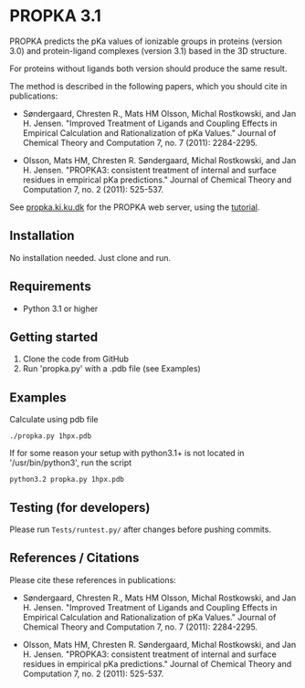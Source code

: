 # PROPKA 3.1

PROPKA predicts the pKa values of ionizable groups in
proteins (version 3.0) and
protein-ligand complexes (version 3.1)
based in the 3D structure.

For proteins without ligands both version should produce the same result.

The method is described in the following papers, which you should cite
in publications:

* Søndergaard, Chresten R., Mats HM Olsson, Michal Rostkowski, and Jan H. Jensen. "Improved Treatment of Ligands and Coupling Effects in Empirical Calculation and Rationalization of pKa Values." Journal of Chemical Theory and Computation 7, no. 7 (2011): 2284-2295.

* Olsson, Mats HM, Chresten R. Søndergaard, Michal Rostkowski, and Jan H. Jensen. "PROPKA3: consistent treatment of internal and surface residues in empirical pKa predictions." Journal of Chemical Theory and Computation 7, no. 2 (2011): 525-537.

See [propka.ki.ku.dk](http://propka.ki.ku.dk/) for the PROPKA web server,
using the [tutorial](http://propka.ki.ku.dk/~luca/wiki/index.php/PROPKA_3.1_Tutorial).

## Installation

No installation needed. Just clone and run.

## Requirements

* Python 3.1 or higher

## Getting started

1. Clone the code from GitHub
2. Run 'propka.py' with a .pdb file (see Examples)

## Examples

Calculate using pdb file

    ./propka.py 1hpx.pdb

If for some reason your setup with python3.1+ is
not located in '/usr/bin/python3', run the script

    python3.2 propka.py 1hpx.pdb

## Testing (for developers)

Please run `Tests/runtest.py/` after changes before pushing commits.

## References / Citations

Please cite these references in publications:

* Søndergaard, Chresten R., Mats HM Olsson, Michal Rostkowski, and Jan H. Jensen. "Improved Treatment of Ligands and Coupling Effects in Empirical Calculation and Rationalization of pKa Values." Journal of Chemical Theory and Computation 7, no. 7 (2011): 2284-2295.

* Olsson, Mats HM, Chresten R. Søndergaard, Michal Rostkowski, and Jan H. Jensen. "PROPKA3: consistent treatment of internal and surface residues in empirical pKa predictions." Journal of Chemical Theory and Computation 7, no. 2 (2011): 525-537.



